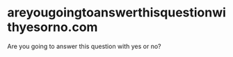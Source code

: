 # areyougoingtoanswerthisquestionwithyesorno.com
Are you going to answer this question with yes or no?
